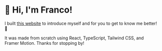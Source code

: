 # 👋 Hi, I'm Franco!

I built [this website](https://funkey08.github.io/hi-im-franco/) to introduce myself and for you to get to know me better!🙂

It was made from scratch using React, TypeScript, Tailwind CSS, and Framer Motion. Thanks for stopping by!
